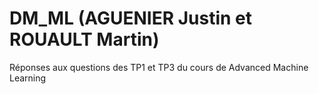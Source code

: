# DM_ML (AGUENIER Justin et ROUAULT Martin)
Réponses aux questions des TP1 et TP3 du cours de Advanced Machine Learning
